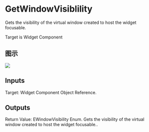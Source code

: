 # GetWindowVisiblility

Gets the visibility of the virtual window created to host the widget focusable.

Target is Widget Component

## 图示

![]($-20221218-21222006.png)

## Inputs

Target: Widget Component Object Reference.  

## Outputs

Return Value: EWindowVisibility Enum. Gets the visibility of the virtual window created to host the widget focusable..

